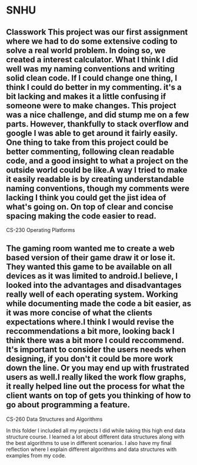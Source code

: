 # SNHU

Classwork
This project was our first assignment where we had to do some extensive coding to solve a real world problem. In doing so, we created a interest calculator. What I think I did well was my naming conventions and writing solid clean code. If I could change one thing, I think I could do better in my commenting. it's a bit lacking and makes it a little confusing if someone were to make changes. This project was a nice challenge, and did stump me on a few parts. However, thankfully to stack overflow and google I was able to get around it fairly easily. One thing to take from this project could be better commenting, following clean readable code, and a good insight to what a project on the outside world could be like.A way I tried to make it easily readable is by creating understandable naming conventions, though my comments were lacking I think you could get the jist idea of what's going on. On top of clear and concise spacing making the code easier to read.
--------------------------------------------------------------------------------------------------------------

CS-230 Operating Platforms

The gaming room wanted me to create a web based version of their game draw it or lose it. They wanted this game to be available on all devices as it was limited to android.I believe, I looked into the advantages and disadvantages really well of each operating system. Working while documenting made the code a bit easier, as it was more concise of what the clients expectations where.I think I would revise the reccommendations a bit more, looking back I think there was a bit more I could reccommend. It's important to consider the users needs when designing, if you don't it could be more work down the line. Or you may end up with frustrated users as well.I really liked the work flow graphs, it really helped line out the process for what the client wants on top of gets you thinking of how to go about programming a feature.
--------------------------------------------------------------------------------------------------------------

CS-260 Data Structures and Algorithms

In this folder I included all my projects I did while taking this high end data structure course. I learned a lot about different data structures along with the best algorithms to use in different scenarios. I also have my final reflection where I explain different algorithms and data structures with examples from my code. 

